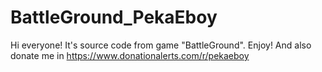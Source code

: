 # BattleGround_PekaEboy
Hi everyone! It's source code from game "BattleGround". Enjoy!
And also donate me in https://www.donationalerts.com/r/pekaeboy
